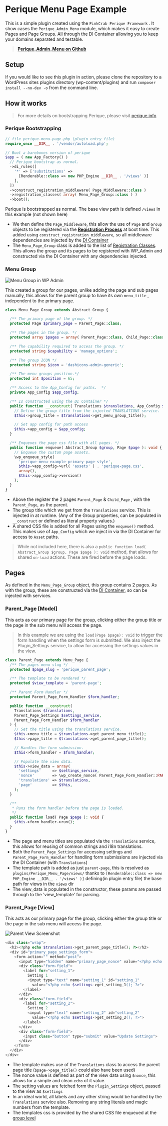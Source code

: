 # Perique Menu Page Example

This is a simple plugin created using the `PinkCrab Perique Framework` . It show cases the `Perique_Admin_Menu` module, which makes it easy to create Pages and Page Groups. All through the DI Container allowing you to keep your domains separated and testable.

> [**Perique_Admin_Menu on Github**](https://github.com/Pink-Crab/Perique_Admin_Menu)

## Setup

If you would like to see this plugin in action, please clone the repository to a WordPress sites plugins directory (wp-content/plugins) and run `composer install --no-dev -o` from the command line.

## How it works

> For more details on bootstrapping Perique, please visit [perique.info](https://perique.info)

### Perique Bootstrapping

```php
// file perique-menu-page.php (plugin entry file)
require_once __DIR__ . '/vendor/autoload.php';

// Boot a barebones version of perique
$app = ( new App_Factory() )
  // Perique bootstrap as normal. 
  ->di_rules([
    '*' => ['substitutions' => 
      [Renderable::class => new PHP_Engine __DIR__ . '/views' )] 
    ],
  ])    
  ->construct_registration_middleware( Page_Middleware::class )
  ->registration_classes( array( Menu_Page_Group::class ) )
  ->boot();
```

Perique is bootstrapped as normal. The base view path is defined `/views` in this example (not shown here)
* We then define the `Page_Middleware`, this allow the use of `Page` and `Group` objects to be registered via the [**Registration Process**](https://perique.info/core/Registration/) at boot time. This added using `construct_registration_middleware`, so all middleware dependencies are injected by the [DI Container](https://perique.info/core/DI)
* The `Menu_Page_Group` class is added to the list of [Registration Classes](https://perique.info/core/App/setup#configregistrationphp). This allows the group and its pages to be registered with WP_Admin and constructed via the DI Container with any dependencies injected.

### Menu Group

![Menu Group in WP Admin](docs/Menu_Group_Preview.png)

This created a group for our pages, unlike adding the page and sub pages manually, this allows for the parent group to have its own `menu_title` , independent to the primary page.

```php
class Menu_Page_Group extends Abstract_Group {

  /** The primary page of the group. */
  protected Page $primary_page = Parent_Page::class;

  /** The pages in the group. */
  protected array $pages = array( Parent_Page::class, Child_Page::class );

  /** The capability required to access the group. */
  protected string $capability = 'manage_options';

  /** The group ICON */
  protected string $icon = 'dashicons-admin-generic';

  /** The menu groups position.*/
  protected int $position = 65;

  /** Access to the App_Config for paths.  */
  private App_Config $app_config;

  /** Is constructed using the DI Container */
  public function __construct( Translations $translations, App_Config $app_config ) {
    // Define the group title from the injected TRANSLATIONS service.
    $this->group_title = $translations->get_menu_group_title();

    // Set app config for path access
    $this->app_config = $app_config;
  }

  /** Enqueues the page css file with all pages. */
  public function enqueue( Abstract_Group $group, Page $page ): void {
    // Enqueue the custom page assets.
    \wp_enqueue_style(
      'perique-menu-example-primary-page-style',
      $this->app_config->url( 'assets' ) . 'perique-page.css',
      array(),
      $this->app_config->version()
    );
  }
}
```

* Above the register the 2 pages `Parent_Page` & `Child_Page` , with the `Parent_Page`, as the parent.
* The group title which we get from the `Translations` service. This is injected in at runtime. (Any of the Group properties, can be populated in `__construct` or defined as literal property values.)
* A shared CSS file is added for all Pages using the `enqueue()` method. This makes use of `App_Config` which we inject in via the DI Container for access to `Asset` paths.

> While not included here, there is also a `public function load( Abstract_Group $group, Page $page ): void` method, that allows for shared `on-load` actions. These are fired before the page loads.

## Pages

As defined in the `Menu_Page_Group` object, this group contains 2 pages. As with the group, these are constructed via the [DI Container](https://perique.info/core/DI), so can be injected with services.

### Parent_Page \[Model\]
This acts as our primary page for the group, clicking either the group title or the page in the sub menu will access the page.

> In this example we are using the `load(Page $page): void` to trigger the form handling when the settings form is submitted. We also inject the Plugin_Settings service, to allow for accessing the settings values in the view.

```php
class Parent_Page extends Menu_Page {
  /** The pages menu slug */
  protected $page_slug = 'perique_parent_page';

  /** The template to be rendered */
  protected $view_template = 'parent-page';

  /** Parent Form Handler */
  protected Parent_Page_Form_Handler $form_handler;

  public function __construct(
    Translations $translations,
    Parent_Page_Settings $settings_service,
    Parent_Page_Form_Handler $form_handler
  ) {
    // Set the title using the translations service.
    $this->menu_title = $translations->get_parent_menu_title();
    $this->page_title = $translations->get_parent_page_title();

    // Handles the form submission.
    $this->form_handler = $form_handler;

    // Populate the view data.
    $this->view_data = array(
      'settings'     => $settings_service,
      'nonce'        => \wp_create_nonce( Parent_Page_Form_Handler::PARENT_PAGE_FORM_NONCE ),
      'translations' => $translations,
      'page'         => $this,
    );
  }

  /**
   * Runs the form handler before the page is loaded.
   */
  public function load( Page $page ): void {
    $this->form_handler->run();
  }
}
```
* The page and menu titles are populated via the `Translations` service, this allows for reusing of common strings and i18n translations.
* Both the `Parent_Page_Settings` for accessing settings and `Parent_Page_Form_Handler` for handling form submissions are injected via the DI Container (with `Translations`)
* The template path is added as just `parent-page`, this is resolved as `plugins/Perique_Menu_Page/views/` thanks to `[Renderable::class => new PHP_Engine __DIR__ . '/views' )]` defining(in plugin entry file) the base path for views in the `views` dir
* The view_data is populated in the constructor, these params are passed through to the 'view_template' for parsing.

### Parent_Page \[View\]
This acts as our primary page for the group, clicking either the group title or the page in the sub menu will access the page.

![Parent View Screenshot](docs/Parent_Page_View.png)

```php
<div class="wrap">
  <h2><?php echo $translations->get_parent_page_title(); ?></h2>
  <div id="primary_page_settings_form">
    <form action="" method="post">
      <input type="hidden" name="primary_page_nonce" value="<?php echo \esc_html( $nonce ); ?>">
      <div class="form-field">
        <label for="setting_1">
          Setting 1
          <input type="text" name="setting_1" id="setting_1" 
            value="<?php echo $settings->get_setting_1(); ?>">
        </label>
      </div>
      <div class="form-field">
        <label for="setting_2">
          Setting 2
          <input type="text" name="setting_2" id="setting_2" 
            value="<?php echo $settings->get_setting_2(); ?>">
        </label>
      </div>
      <div class="form-field">
        <input class="button" type="submit" value="Update Settings">
      </div>
    </form>
  </div>
</div> 
```
* The template makes use of the `Translations` class to access the parent page title (`$page->page_title()` could also have been used)
* The nonce value is defined as part of the view data using `$nonce`, this allows for a simple and clean `echo` of it value.
* The setting values are fetched form the `Plugin_Settings` object, passed to the view as `$settings`
* In an ideal world, all labels and any other string would be handled by the `Translations` service also. Removing any string literals and magic numbers from the template.
* The templates css is provided by the shared CSS file enqueued at the [group level](#menu-group)